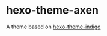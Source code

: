 # hexo-theme-axen

A theme based on [hexo-theme-indigo](https://github.com/yscoder/hexo-theme-indigo)
